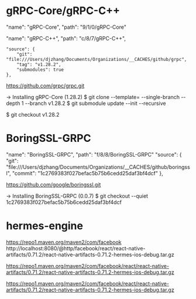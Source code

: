 # gRPC-Core/gRPC-C++
  "name": "gRPC-Core",
  "path": "9/1/0/gRPC-Core" 

  "name": "gRPC-C++",
  "path": "c/8/7/gRPC-C++",

    "source": {
        "git": "file:///Users/djzhang/Documents/Organizations/__CACHES/github/grpc",
        "tag": "v1.28.2",
        "submodules": true
    },

  https://github.com/grpc/grpc.git

-> Installing gRPC-Core (1.28.2)
  $ git clone --template= --single-branch --depth 1 --branch v1.28.2
  $ git submodule update --init --recursive

  $ git checkout v1.28.2


# BoringSSL-GRPC
  "name": "BoringSSL-GRPC",
  "path": "f/8/8/BoringSSL-GRPC"
    "source": {
        "git": "file:///Users/djzhang/Documents/Organizations/__CACHES/github/boringssl",
        "commit": "1c2769383f027befac5b75b6cedd25daf3bf4dcf"
    },

  https://github.com/google/boringssl.git

-> Installing BoringSSL-GRPC (0.0.7)
  $ git checkout --quiet 1c2769383f027befac5b75b6cedd25daf3bf4dcf



# hermes-engine

https://repo1.maven.org/maven2/com/facebook
http://localhost:8080/@http/facebook/react/react-native-artifacts/0.71.2/react-native-artifacts-0.71.2-hermes-ios-debug.tar.gz 

https://repo1.maven.org/maven2/com/facebook/react/react-native-artifacts/0.71.2/react-native-artifacts-0.71.2-hermes-ios-debug.tar.gz 

https://repo1.maven.org/maven2/com/facebook/react/react-native-artifacts/0.71.2/react-native-artifacts-0.71.2-hermes-ios-debug.tar.gz 

